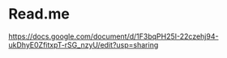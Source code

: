 Read.me
========

https://docs.google.com/document/d/1F3bqPH25I-22czehj94-ukDhyE0ZfitxpT-rSG_nzyU/edit?usp=sharing
